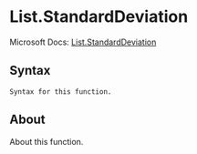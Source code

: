 # List.StandardDeviation

Microsoft Docs: [List.StandardDeviation](https://docs.microsoft.com/en-us/powerquery-m/list-standarddeviation)

## Syntax

```
Syntax for this function.
```

## About

About this function.

